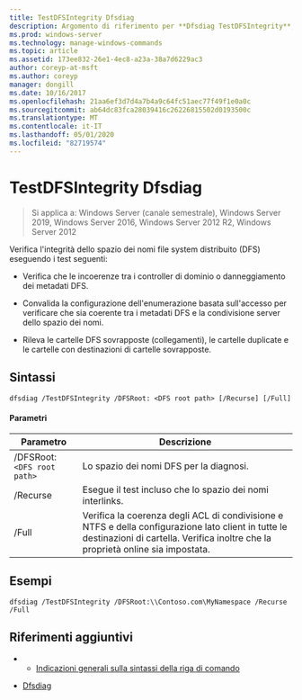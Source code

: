 ```yaml
---
title: TestDFSIntegrity Dfsdiag
description: Argomento di riferimento per **Dfsdiag TestDFSIntegrity**, che controlla l'integrità dello spazio dei nomi file System distribuito (DFS).
ms.prod: windows-server
ms.technology: manage-windows-commands
ms.topic: article
ms.assetid: 173ee832-26e1-4ec8-a23a-38a7d6229ac3
author: coreyp-at-msft
ms.author: coreyp
manager: dongill
ms.date: 10/16/2017
ms.openlocfilehash: 21aa6ef3d7d4a7b4a9c64fc51aec77f49f1e0a0c
ms.sourcegitcommit: ab64dc83fca28039416c26226815502d0193500c
ms.translationtype: MT
ms.contentlocale: it-IT
ms.lasthandoff: 05/01/2020
ms.locfileid: "82719574"
---
```

# <a name="dfsdiag-testdfsintegrity"></a>TestDFSIntegrity Dfsdiag

> Si applica a: Windows Server (canale semestrale), Windows Server 2019, Windows Server 2016, Windows Server 2012 R2, Windows Server 2012

Verifica l'integrità dello spazio dei nomi file system distribuito (DFS) eseguendo i test seguenti:

- Verifica che le incoerenze tra i controller di dominio o danneggiamento dei metadati DFS.

- Convalida la configurazione dell'enumerazione basata sull'accesso per verificare che sia coerente tra i metadati DFS e la condivisione server dello spazio dei nomi.

- Rileva le cartelle DFS sovrapposte (collegamenti), le cartelle duplicate e le cartelle con destinazioni di cartelle sovrapposte.

## <a name="syntax"></a>Sintassi

```
dfsdiag /TestDFSIntegrity /DFSRoot: <DFS root path> [/Recurse] [/Full]
```

#### <a name="parameters"></a>Parametri

| Parametro | Descrizione |
|-------|--------|
| /DFSRoot:`<DFS root path>`| Lo spazio dei nomi DFS per la diagnosi. |
| /Recurse | Esegue il test incluso che lo spazio dei nomi interlinks. |
| /Full | Verifica la coerenza degli ACL di condivisione e NTFS e della configurazione lato client in tutte le destinazioni di cartella. Verifica inoltre che la proprietà online sia impostata. |

## <a name="examples"></a>Esempi

```
dfsdiag /TestDFSIntegrity /DFSRoot:\\Contoso.com\MyNamespace /Recurse /Full
```

## <a name="additional-references"></a>Riferimenti aggiuntivi

-   - [Indicazioni generali sulla sintassi della riga di comando](command-line-syntax-key.md)

-   [Dfsdiag](dfsdiag.md)


